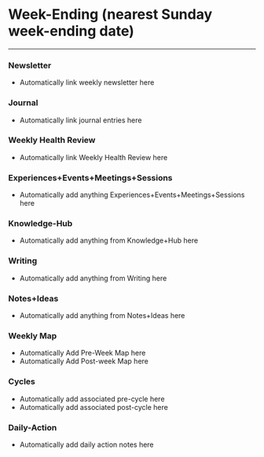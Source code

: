 

# Week-Ending (nearest Sunday week-ending date)
---

### Newsletter

- Automatically link weekly newsletter here


### Journal

- Automatically link journal entries here

### Weekly Health Review

- Automatically link Weekly Health Review here


### Experiences+Events+Meetings+Sessions

- Automatically add anything Experiences+Events+Meetings+Sessions here


### Knowledge-Hub

- Automatically add anything from Knowledge+Hub here

### Writing

- Automatically add anything from Writing here

### Notes+Ideas

- Automatically add anything from Notes+Ideas here


### Weekly Map

- Automatically Add Pre-Week Map here
- Automatically Add Post-week Map here


### Cycles

- Automatically add associated pre-cycle here
- Automatically add associated post-cycle here


### Daily-Action

- Automatically add daily action notes here




